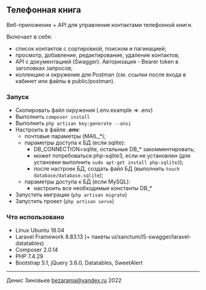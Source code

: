 ## Телефонная книга

Веб-приложение + API для управления контактами телефонной книги.

Включает в себя:

- список контактов с сортировкой, поиском и пагинацией;
- просмотр, добавление, редактирование, удаление контактов;
- API с документацией (Swagger). Авторизация - Bearer token в заголовках запросов;
- коллекцию и окружение для Postman (см. ссылки после входа в кабинет или файлы в public/postman).

### Запуск

- Скопировать файл окружения (.env.example => .env)
- Выполнить `composer install`
- Выполнить `php artisan key:generate --ansi`
- Настроить в файле **.env**:
    - почтовые параметры (MAIL_\*);
    - параметры доступа к БД (если sqlite):
        - DB_CONNECTION=sqlite, остальные DB_* закомментировать;
        - может потребоваться php-sqlite3, если не установлен (для установки выполнить `sudo apt-get install php-sqlite3`);
        - после настроек БД, создать файл БД (выполнить `touch database/database.sqlite`);
    - параметры доступа к БД (если MySQL):
        - настроить все необходимые константы DB_\*
- Запустить миграции (`php artisan migrate`)
- Запустить проект (`php artisan serve`)

### Что использовано

- Linux Ubuntu 18.04
- Laravel Framework 8.83.13 (+ пакеты ui/sanctum/l5-swagger/laravel-datatables)
- Composer 2.0.14
- PHP 7.4.29
- Bootstrap 5.1, jQuery 3.6.0, Datatables, SweetAlert

---
Денис Зиновьев bezarama@yandex.ru 2022
